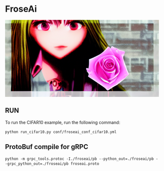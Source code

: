 # FroseAi
![FroseAi_logo](./docs/images/froseai_logo.png)

## RUN
To run the CIFAR10 example, run the following command:
```shell
python run_cifar10.py conf/froseai_conf_cifar10.yml
``` 

## ProtoBuf compile for gRPC
```shell
python -m grpc_tools.protoc -I./froseai/pb --python_out=./froseai/pb --grpc_python_out=./froseai/pb froseai.proto
```
